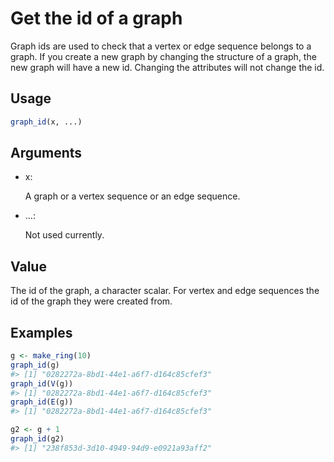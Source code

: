 # Get the id of a graph

Graph ids are used to check that a vertex or edge sequence belongs to a
graph. If you create a new graph by changing the structure of a graph,
the new graph will have a new id. Changing the attributes will not
change the id.

## Usage

``` r
graph_id(x, ...)
```

## Arguments

- x:

  A graph or a vertex sequence or an edge sequence.

- ...:

  Not used currently.

## Value

The id of the graph, a character scalar. For vertex and edge sequences
the id of the graph they were created from.

## Examples

``` r
g <- make_ring(10)
graph_id(g)
#> [1] "0282272a-8bd1-44e1-a6f7-d164c85cfef3"
graph_id(V(g))
#> [1] "0282272a-8bd1-44e1-a6f7-d164c85cfef3"
graph_id(E(g))
#> [1] "0282272a-8bd1-44e1-a6f7-d164c85cfef3"

g2 <- g + 1
graph_id(g2)
#> [1] "238f853d-3d10-4949-94d9-e0921a93aff2"
```
